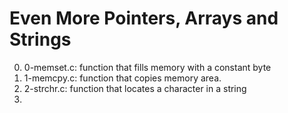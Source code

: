 # Even More Pointers, Arrays and Strings

0. 0-memset.c: function that fills memory with a constant byte
1. 1-memcpy.c: function that copies memory area.
2. 2-strchr.c: function that locates a character in a string
3. 